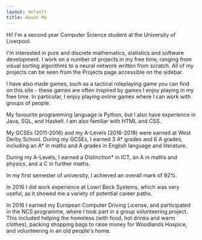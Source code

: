 ```yaml
---
layout: default
title: About Me
---
```

Hi! I'm a second year Computer Science student at the University of Liverpool.

I'm interested in pure and discrete mathematics, statistics and software
development. I work on a number of projects in my free time,
ranging from visual sorting algorithms to a neural network written from scratch.
All of my projects can be seen from the Projects page accessible on the sidebar.

I have also made games, such as a tactical roleplaying game you can find on this
site - these games are often inspired by games I enjoy playing in my free time. 
In particular, I enjoy playing online games where I can work with groups of people.

My favourite programming language is Python, but I also have experience in Java,
SQL, and Haskell. I am also familiar with HTML and CSS.

My GCSEs (2011-2016) and my A-Levels (2016-2018) were earned at West Derby
School. During my GCSEs, I earned 3 A* grades and 6 A grades, including an
A* in maths and A grades in English language and literature.

During my A-Levels, I earned a Distinction* in ICT, an A in maths and physics,
and a C in further maths.

In my first semester of university, I achieved an overall mark of 92%.

In 2016 I did work experience at Lowri Beck Systems, which was very useful, as
it showed me a variety of potential career paths.

In 2016 I earned my European Computer Driving License, and participated in
the NCS programme, where I took part in a group volunteering project. This
included helping the homeless (with food, hot drinks and warm clothes), packing
shopping bags to raise money for Woodlands Hospice, and volunteering in an old
people's home.
